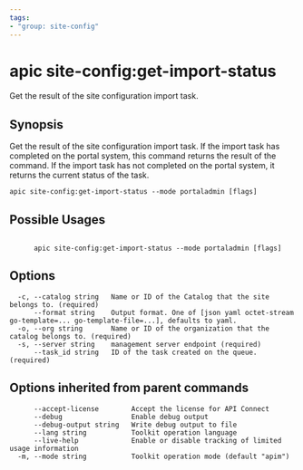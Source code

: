 ```yaml
---
tags:
- "group: site-config"
---
```

# apic site-config:get-import-status

Get the result of the site configuration import task.

## Synopsis

Get the result of the site configuration import task. If the import task has completed on the portal system, this command returns the result of the command. If the import task has not completed on the portal system, it returns the current status of the task.

```
apic site-config:get-import-status --mode portaladmin [flags]
```

## Possible Usages

```

      apic site-config:get-import-status --mode portaladmin [flags]

```

## Options

```
  -c, --catalog string   Name or ID of the Catalog that the site belongs to. (required)
      --format string    Output format. One of [json yaml octet-stream go-template=... go-template-file=...], defaults to yaml.
  -o, --org string       Name or ID of the organization that the catalog belongs to. (required)
  -s, --server string    management server endpoint (required)
      --task_id string   ID of the task created on the queue. (required)
```

## Options inherited from parent commands

```
      --accept-license        Accept the license for API Connect
      --debug                 Enable debug output
      --debug-output string   Write debug output to file
      --lang string           Toolkit operation language
      --live-help             Enable or disable tracking of limited usage information
  -m, --mode string           Toolkit operation mode (default "apim")
```
